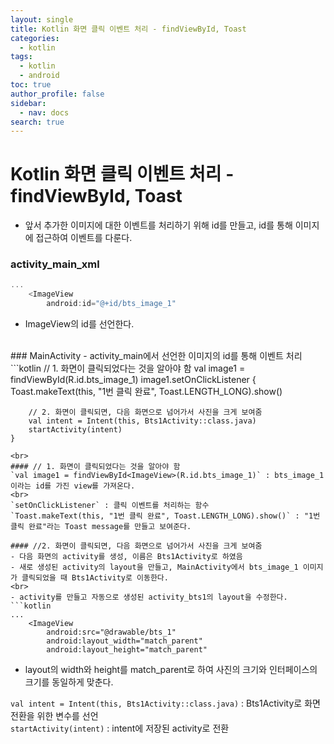 ```yaml
---
layout: single
title: Kotlin 화면 클릭 이벤트 처리 - findViewById, Toast
categories:
  - kotlin
tags:
  - kotlin
  - android
toc: true
author_profile: false
sidebar:
  - nav: docs
search: true
---
```

# Kotlin 화면 클릭 이벤트 처리 - findViewById, Toast
- 앞서 추가한 이미지에 대한 이벤트를 처리하기 위해 id를 만들고, id를 통해 이미지에 접근하여 이벤트를 다룬다.

### activity_main_xml
```kotlin
...
	<ImageView
		android:id="@+id/bts_image_1"
```
- ImageView의 id를 선언한다.
<br>
### MainActivity
- activity_main에서 선언한 이미지의 id를 통해 이벤트 처리
```kotlin
	// 1. 화면이 클릭되었다는 것을 알아야 함
	val image1 = findViewById<ImageView>(R.id.bts_image_1)
	image1.setOnClickListener {
		Toast.makeText(this, "1번 클릭 완료", Toast.LENGTH_LONG).show()

		// 2. 화면이 클릭되면, 다음 화면으로 넘어가서 사진을 크게 보여줌
		val intent = Intent(this, Bts1Activity::class.java)
		startActivity(intent)
	}
```
<br>
#### // 1. 화면이 클릭되었다는 것을 알아야 함
`val image1 = findViewById<ImageView>(R.id.bts_image_1)` : bts_image_1 이라는 id를 가진 view를 가져온다.
<br>
`setOnClickListener` : 클릭 이벤트를 처리하는 함수
`Toast.makeText(this, "1번 클릭 완료", Toast.LENGTH_LONG).show()` : "1번 클릭 완료"라는 Toast message를 만들고 보여준다.

#### //2. 화면이 클릭되면, 다음 화면으로 넘어가서 사진을 크게 보여줌
- 다음 화면의 activity를 생성, 이름은 Bts1Activity로 하였음
- 새로 생성된 activity의 layout을 만들고, MainActivity에서 bts_image_1 이미지가 클릭되었을 때 Bts1Activity로 이동한다.
<br>
- activity를 만들고 자동으로 생성된 activity_bts1의 layout을 수정한다.
```kotlin
...
	<ImageView
		android:src="@drawable/bts_1"
		android:layout_width="match_parent"
		android:layout_height="match_parent"
```
- layout의 width와 height를 match_parent로 하여 사진의 크기와 인터페이스의 크기를 동일하게 맞춘다.

`val intent = Intent(this, Bts1Activity::class.java)` :  Bts1Activity로 화면 전환을 위한 변수를 선언
<br>
`startActivity(intent)` : intent에 저장된 activity로 전환